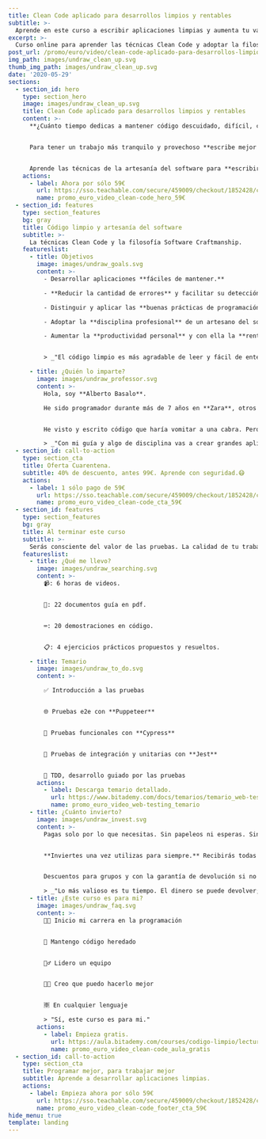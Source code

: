 ```yaml
---
title: Clean Code aplicado para desarrollos limpios y rentables
subtitle: >-
  Aprende en este curso a escribir aplicaciones limpias y aumenta tu valor.
excerpt: >-
  Curso online para aprender las técnicas Clean Code y adoptar la filosofía Software Craftmanship.
post_url: /promo/euro/video/clean-code-aplicado-para-desarrollos-limpios-y-rentables/
img_path: images/undraw_clean_up.svg
thumb_img_path: images/undraw_clean_up.svg
date: '2020-05-29'
sections:
  - section_id: hero
    type: section_hero
    image: images/undraw_clean_up.svg
    title: Clean Code aplicado para desarrollos limpios y rentables
    content: >-
      **¿Cuánto tiempo dedicas a mantener código descuidado, difícil, con defectos?** El código sucio es agotador e improductivo.


      Para tener un trabajo más tranquilo y provechoso **escribe mejor código de forma sencilla**.


      Aprende las técnicas de la artesanía del software para **escribir código limpio e impulsar tu carrera**.
    actions:
      - label: Ahora por sólo 59€
        url: https://sso.teachable.com/secure/459009/checkout/1852428/codigo-limpio?coupon_code=BIT_40
        name: promo_euro_video_clean-code_hero_59€
  - section_id: features
    type: section_features
    bg: gray
    title: Código limpio y artesanía del software
    subtitle: >-
      La técnicas Clean Code y la filosofía Software Craftmanship.
    featureslist:
      - title: Objetivos
        image: images/undraw_goals.svg
        content: >-
          - Desarrollar aplicaciones **fáciles de mantener.**

          - **Reducir la cantidad de errores** y facilitar su detección.

          - Distinguir y aplicar las **buenas prácticas de programación**.

          - Adoptar la **disciplina profesional** de un artesano del software.

          - Aumentar la **productividad personal** y con ella la **rentabilidad empresarial**.


          > _"El código limpio es más agradable de leer y fácil de entender. Es mejor."_

      - title: ¿Quién lo imparte?
        image: images/undraw_professor.svg
        content: >-
          Hola, soy **Alberto Basalo**.

          He sido programador durante más de 7 años en **Zara**, otros 4 arquitecto de software para Tous y desde 2011 dirijo mi propia consultora. En total más de 20 años en la industria del software en grandes y pequeñas empresas.


          He visto y escrito código que haría vomitar a una cabra. Pero también he aprendido a hacerlo mejor cada día.

          > _"Con mi guía y algo de disciplina vas a crear grandes aplicaciones limpias."_
  - section_id: call-to-action
    type: section_cta
    title: Oferta Cuarentena.
    subtitle: 40% de descuento, antes 99€. Aprende con seguridad.😷
    actions:
      - label: 1 sólo pago de 59€
        url: https://sso.teachable.com/secure/459009/checkout/1852428/codigo-limpio?coupon_code=BIT_40
        name: promo_euro_video_clean-code_cta_59€
  - section_id: features
    type: section_features
    bg: gray
    title: Al terminar este curso
    subtitle: >-
      Serás consciente del valor de las pruebas. La calidad de tu trabajo va a mejorar y se reflejará en tu reconocimiento laboral y en tu confianza.
    featureslist:
      - title: ¿Qué me llevo?
        image: images/undraw_searching.svg
        content: >-
          📹: 6 horas de videos.


          📖: 22 documentos guía en pdf.


          ⌨: 20 demostraciones en código.


          📋: 4 ejercicios prácticos propuestos y resueltos.

      - title: Temario
        image: images/undraw_to_do.svg
        content: >-

          ✅ Introducción a las pruebas


          🌐 Pruebas e2e con **Puppeteer**


          🌲 Pruebas funcionales con **Cypress**


          🔬 Pruebas de integración y unitarias con **Jest**


          🧬 TDD, desarrollo guiado por las pruebas
        actions:
          - label: Descarga temario detallado.
            url: https://www.bitademy.com/docs/temarios/temario_web-testing.pdf
            name: promo_euro_video_web-testing_temario
      - title: ¿Cuánto invierto?
        image: images/undraw_invest.svg
        content: >-
          Pagas solo por lo que necesitas. Sin papeleos ni esperas. Sin ataduras ni suscripciones.


          **Inviertes una vez utilizas para siempre.** Recibirás todas las actualizaciones y novedades.


          Descuentos para grupos y con la garantía de devolución si no te resulta útil.

          > _"Lo más valioso es tu tiempo. El dinero se puede devolver; el tiempo no."_
      - title: ¿Este curso es para mi?
        image: images/undraw_faq.svg
        content: >-
          👨‍💻 Inicio mi carrera en la programación


          👴 Mantengo código heredado


          🙋‍♂️ Lidero un equipo


          👨‍💼 Creo que puedo hacerlo mejor


          🈸 En cualquier lenguaje

          > "Sí, este curso es para mi."
        actions:
          - label: Empieza gratis.
            url: https://aula.bitademy.com/courses/codigo-limpio/lectures/13651775
            name: promo_euro_video_clean-code_aula_gratis
  - section_id: call-to-action
    type: section_cta
    title: Programar mejor, para trabajar mejor
    subtitle: Aprende a desarrollar aplicaciones limpias.
    actions:
      - label: Empieza ahora por sólo 59€
        url: https://sso.teachable.com/secure/459009/checkout/1852428/codigo-limpio?coupon_code=BIT_40
        name: promo_euro_video_clean-code_footer_cta_59€
hide_menu: true
template: landing
---
```

